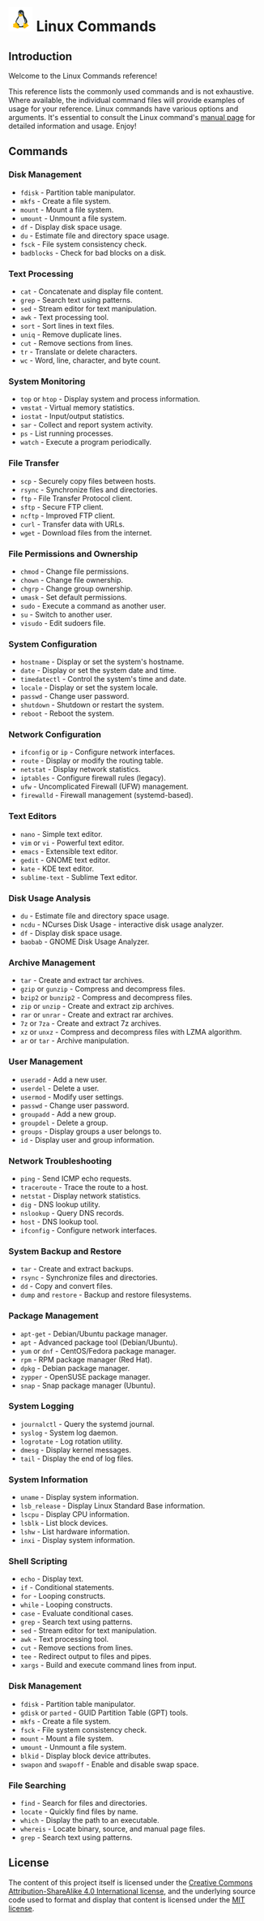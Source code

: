 # ![alt text](./media/linux-logo.png?raw=true) Linux Commands

## Introduction

Welcome to the Linux Commands reference! 

This reference lists the commonly used commands and is not exhaustive. Where available, the individual command files will provide examples of usage for your reference. Linux commands have various options and arguments. It's essential to consult the Linux command's [manual page](https://www.linux.org/forums/linux-beginner-tutorials.123) for detailed information and usage. Enjoy!

## Commands

### Disk Management
- `fdisk` - Partition table manipulator.
- `mkfs` - Create a file system.
- `mount` - Mount a file system.
- `umount` - Unmount a file system.
- `df` - Display disk space usage.
- `du` - Estimate file and directory space usage.
- `fsck` - File system consistency check.
- `badblocks` - Check for bad blocks on a disk.

### Text Processing
- `cat` - Concatenate and display file content.
- `grep` - Search text using patterns.
- `sed` - Stream editor for text manipulation.
- `awk` - Text processing tool.
- `sort` - Sort lines in text files.
- `uniq` - Remove duplicate lines.
- `cut` - Remove sections from lines.
- `tr` - Translate or delete characters.
- `wc` - Word, line, character, and byte count.

### System Monitoring
- `top` or `htop` - Display system and process information.
- `vmstat` - Virtual memory statistics.
- `iostat` - Input/output statistics.
- `sar` - Collect and report system activity.
- `ps` - List running processes.
- `watch` - Execute a program periodically.

### File Transfer
- `scp` - Securely copy files between hosts.
- `rsync` - Synchronize files and directories.
- `ftp` - File Transfer Protocol client.
- `sftp` - Secure FTP client.
- `ncftp` - Improved FTP client.
- `curl` - Transfer data with URLs.
- `wget` - Download files from the internet.

### File Permissions and Ownership
- `chmod` - Change file permissions.
- `chown` - Change file ownership.
- `chgrp` - Change group ownership.
- `umask` - Set default permissions.
- `sudo` - Execute a command as another user.
- `su` - Switch to another user.
- `visudo` - Edit sudoers file.

### System Configuration
- `hostname` - Display or set the system's hostname.
- `date` - Display or set the system date and time.
- `timedatectl` - Control the system's time and date.
- `locale` - Display or set the system locale.
- `passwd` - Change user password.
- `shutdown` - Shutdown or restart the system.
- `reboot` - Reboot the system.

### Network Configuration
- `ifconfig` or `ip` - Configure network interfaces.
- `route` - Display or modify the routing table.
- `netstat` - Display network statistics.
- `iptables` - Configure firewall rules (legacy).
- `ufw` - Uncomplicated Firewall (UFW) management.
- `firewalld` - Firewall management (systemd-based).

### Text Editors
- `nano` - Simple text editor.
- `vim` or `vi` - Powerful text editor.
- `emacs` - Extensible text editor.
- `gedit` - GNOME text editor.
- `kate` - KDE text editor.
- `sublime-text` - Sublime Text editor.

### Disk Usage Analysis
- `du` - Estimate file and directory space usage.
- `ncdu` - NCurses Disk Usage - interactive disk usage analyzer.
- `df` - Display disk space usage.
- `baobab` - GNOME Disk Usage Analyzer.

### Archive Management
- `tar` - Create and extract tar archives.
- `gzip` or `gunzip` - Compress and decompress files.
- `bzip2` or `bunzip2` - Compress and decompress files.
- `zip` or `unzip` - Create and extract zip archives.
- `rar` or `unrar` - Create and extract rar archives.
- `7z` or `7za` - Create and extract 7z archives.
- `xz` or `unxz` - Compress and decompress files with LZMA algorithm.
- `ar` or `tar` - Archive manipulation.

### User Management
- `useradd` - Add a new user.
- `userdel` - Delete a user.
- `usermod` - Modify user settings.
- `passwd` - Change user password.
- `groupadd` - Add a new group.
- `groupdel` - Delete a group.
- `groups` - Display groups a user belongs to.
- `id` - Display user and group information.

### Network Troubleshooting
- `ping` - Send ICMP echo requests.
- `traceroute` - Trace the route to a host.
- `netstat` - Display network statistics.
- `dig` - DNS lookup utility.
- `nslookup` - Query DNS records.
- `host` - DNS lookup tool.
- `ifconfig` - Configure network interfaces.

### System Backup and Restore
- `tar` - Create and extract backups.
- `rsync` - Synchronize files and directories.
- `dd` - Copy and convert files.
- `dump` and `restore` - Backup and restore filesystems.

### Package Management
- `apt-get` - Debian/Ubuntu package manager.
- `apt` - Advanced package tool (Debian/Ubuntu).
- `yum` or `dnf` - CentOS/Fedora package manager.
- `rpm` - RPM package manager (Red Hat).
- `dpkg` - Debian package manager.
- `zypper` - OpenSUSE package manager.
- `snap` - Snap package manager (Ubuntu).

### System Logging
- `journalctl` - Query the systemd journal.
- `syslog` - System log daemon.
- `logrotate` - Log rotation utility.
- `dmesg` - Display kernel messages.
- `tail` - Display the end of log files.

### System Information
- `uname` - Display system information.
- `lsb_release` - Display Linux Standard Base information.
- `lscpu` - Display CPU information.
- `lsblk` - List block devices.
- `lshw` - List hardware information.
- `inxi` - Display system information.

### Shell Scripting
- `echo` - Display text.
- `if` - Conditional statements.
- `for` - Looping constructs.
- `while` - Looping constructs.
- `case` - Evaluate conditional cases.
- `grep` - Search text using patterns.
- `sed` - Stream editor for text manipulation.
- `awk` - Text processing tool.
- `cut` - Remove sections from lines.
- `tee` - Redirect output to files and pipes.
- `xargs` - Build and execute command lines from input.

### Disk Management
- `fdisk` - Partition table manipulator.
- `gdisk` or `parted` - GUID Partition Table (GPT) tools.
- `mkfs` - Create a file system.
- `fsck` - File system consistency check.
- `mount` - Mount a file system.
- `umount` - Unmount a file system.
- `blkid` - Display block device attributes.
- `swapon` and `swapoff` - Enable and disable swap space.

### File Searching
- `find` - Search for files and directories.
- `locate` - Quickly find files by name.
- `which` - Display the path to an executable.
- `whereis` - Locate binary, source, and manual page files.
- `grep` - Search text using patterns.

## License
The content of this project itself is licensed under the [Creative Commons Attribution-ShareAlike 4.0 International license](https://creativecommons.org/licenses/by-sa/4.0/), and the underlying source code used to format and display that content is licensed under the [MIT license](LICENSE).
